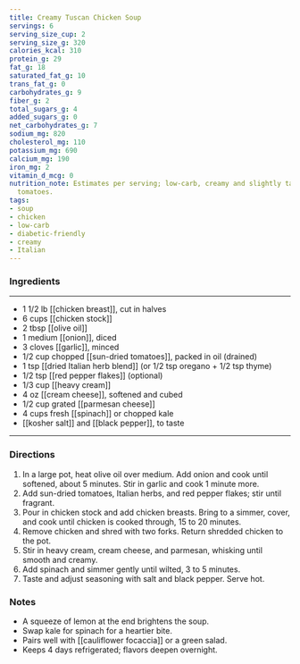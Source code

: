 ```yaml
---
title: Creamy Tuscan Chicken Soup
servings: 6
serving_size_cup: 2
serving_size_g: 320
calories_kcal: 310
protein_g: 29
fat_g: 18
saturated_fat_g: 10
trans_fat_g: 0
carbohydrates_g: 9
fiber_g: 2
total_sugars_g: 4
added_sugars_g: 0
net_carbohydrates_g: 7
sodium_mg: 820
cholesterol_mg: 110
potassium_mg: 690
calcium_mg: 190
iron_mg: 2
vitamin_d_mcg: 0
nutrition_note: Estimates per serving; low-carb, creamy and slightly tangy from sun-dried
  tomatoes.
tags:
- soup
- chicken
- low-carb
- diabetic-friendly
- creamy
- Italian
---
```

### Ingredients
---
- 1 1/2 lb [[chicken breast]], cut in halves
- 6 cups [[chicken stock]]
- 2 tbsp [[olive oil]]
- 1 medium [[onion]], diced
- 3 cloves [[garlic]], minced
- 1/2 cup chopped [[sun-dried tomatoes]], packed in oil (drained)
- 1 tsp [[dried Italian herb blend]] (or 1/2 tsp oregano + 1/2 tsp thyme)
- 1/2 tsp [[red pepper flakes]] (optional)
- 1/3 cup [[heavy cream]]
- 4 oz [[cream cheese]], softened and cubed
- 1/2 cup grated [[parmesan cheese]]
- 4 cups fresh [[spinach]] or chopped kale
- [[kosher salt]] and [[black pepper]], to taste
---

### Directions
1. In a large pot, heat olive oil over medium. Add onion and cook until softened, about 5 minutes. Stir in garlic and cook 1 minute more.
2. Add sun-dried tomatoes, Italian herbs, and red pepper flakes; stir until fragrant.
3. Pour in chicken stock and add chicken breasts. Bring to a simmer, cover, and cook until chicken is cooked through, 15 to 20 minutes.
4. Remove chicken and shred with two forks. Return shredded chicken to the pot.
5. Stir in heavy cream, cream cheese, and parmesan, whisking until smooth and creamy.
6. Add spinach and simmer gently until wilted, 3 to 5 minutes.
7. Taste and adjust seasoning with salt and black pepper. Serve hot.

### Notes
- A squeeze of lemon at the end brightens the soup.
- Swap kale for spinach for a heartier bite.
- Pairs well with [[cauliflower focaccia]] or a green salad.
- Keeps 4 days refrigerated; flavors deepen overnight.
